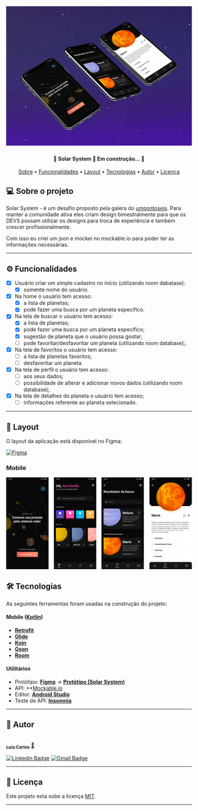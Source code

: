 <h1 align="center">
    <img alt="Solar System" title="#Solar System" src="https://raw.githubusercontent.com/luizcjr/solar_system/master/images/cover_home.jpg" />
</h1>

<h4 align="center"> 
	🚧  Solar System 🚀 Em construção...  🚧
</h4>

<p align="center">
 <a href="#-sobre-o-projeto">Sobre</a> •
 <a href="#-funcionalidades">Funcionalidades</a> •
 <a href="#-layout">Layout</a> • 
 <a href="#-tecnologias">Tecnologias</a> • 
 <a href="#-autor">Autor</a> • 
 <a href="#user-content--licença">Licença</a>
</p>


## 💻 Sobre o projeto

Solar System - é um desafio proposto pela galera do [umpontoseis](https://discord.gg/p9gdRtm "umpontoseis"). Para manter a comunidade ativa eles criam design bimestralmente para que os DEVS possam utilizar os designs para troca de experiência e também crescer profissionalmente.

Com isso eu criei um json e mockei no mockable.io para poder ter as informações necessárias.

---

## ⚙ Funcionalidades

- [x] Usuário criar um simple cadastro no início (utilizando room dabatase):
  - [x] somente nome do usuário.

- [x] Na home o usuário tem acesso:
  - [x] a lista de planetas;
  - [x] pode fazer uma busca por um planeta específico.
 
- [x] Na tela de buscar o usuário tem acesso:
  - [x] a lista de planetas;
  - [x] pode fazer uma busca por um planeta específico;
  - [x] sugestão de planeta que o usuário possa gostar;
  - [ ] pode favoritar/desfavoritar um planeta (utilizando room database);.
  
- [x] Na tela de favoritos o usuário tem acesso:
  - [ ] a lista de planetas favoritos;
  - [ ] desfavoritar um planeta.
  
- [x] Na tela de perfil o usuário tem acesso:
  - [ ] aos seus dados;
  - [ ] possibilidade de alterar e adicionar novos dados (utilizando room database);.
  
- [x] Na tela de detalhes do planeta o usuário tem acesso;
  - [ ] informações referente ao planeta selecionado.
  
---

## 🎨 Layout

O layout da aplicação está disponível no Figma:

<a href="https://www.figma.com/file/550oVzem3se60iKn1kWMuj/Solar-System---Jonas-Milan-(Community)?node-id=150%3A16">
  <img alt="Figma" src="https://img.shields.io/badge/Acessar%20Layout%20-Figma-%2304D361">
</a>


### Mobile

<p align="center">
  <img alt="Solar System" title="#Solar System" src="https://raw.githubusercontent.com/luizcjr/solar_system/master/images/mobile.png">
</p>

## 🛠 Tecnologias

As seguintes ferramentas foram usadas na construção do projeto:

#### **Mobile**  ([Kotlin](https://kotlinlang.org))

-   **[Retrofit](https://square.github.io/retrofit/)**
-   **[Glide](https://github.com/bumptech/glide)**
-   **[Koin](https://insert-koin.io)**
-   **[Gson](https://github.com/google/gson)**
-   **[Room](https://developer.android.com/jetpack/androidx/releases/room)**

#### **Utilitários**

-   Protótipo:  **[Figma](https://www.figma.com/)**  →  **[Protótipo (Solar System)](https://www.figma.com/file/550oVzem3se60iKn1kWMuj/Solar-System---Jonas-Milan-(Community)?node-id=149%3A4)**
-   API:  **[Mockable.io](https://www.mockable.io)
-   Editor:  **[Android Studio](https://developer.android.com/studio)**
-   Teste de API:  **[Insomnia](https://insomnia.rest/)**

---

## 🦸 Autor

<a href="https://www.linkedin.com/in/luiz-carlos-paula-jr/">
 <img style="border-radius: 50%;" src="https://avatars.githubusercontent.com/u/28627047?s=400&u=72c0dcf3886d8b57014fb541dfd7a624a647a5dd&v=4" width="100px;" alt=""/>
 <br />
 <sub><b>Luiz Carlos</b></sub></a> <a href="https://www.linkedin.com/in/luiz-carlos-paula-jr/" title="Linkedin">🚀</a>
 <br />

[![Linkedin Badge](https://img.shields.io/badge/-Luiz-blue?style=flat-square&logo=Linkedin&logoColor=white&link=https://www.linkedin.com/in/luiz-carlos-paula-jr/)](https://www.linkedin.com/in/luiz-carlos-paula-jr/) 
[![Gmail Badge](https://img.shields.io/badge/-luxcjr@gmail.com-c14438?style=flat-square&logo=Gmail&logoColor=white&link=mailto:luxcjr@gmail.com)](mailto:luxcjr@gmail.com)

---

## 📝 Licença

Este projeto esta sobe a licença [MIT](./LICENSE).

---